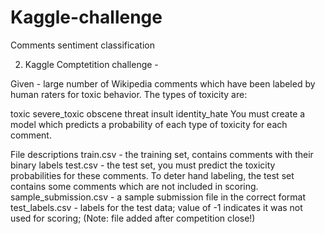 # Kaggle-challenge
Comments sentiment classification


2) Kaggle Comptetition challenge - 

Given  - large number of Wikipedia comments which have been labeled by human raters for toxic behavior. The types of toxicity are:

toxic
severe_toxic
obscene
threat
insult
identity_hate
You must create a model which predicts a probability of each type of toxicity for each comment.

File descriptions
train.csv - the training set, contains comments with their binary labels
test.csv - the test set, you must predict the toxicity probabilities for these comments. To deter hand labeling, the test set contains some comments which are not included in scoring.
sample_submission.csv - a sample submission file in the correct format
test_labels.csv - labels for the test data; value of -1 indicates it was not used for scoring; (Note: file added after competition close!)
